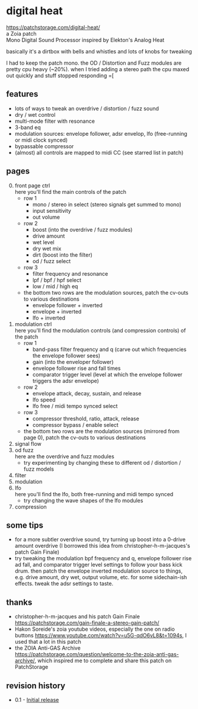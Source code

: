 # digital heat  
https://patchstorage.com/digital-heat/  
a Zoia patch  
Mono Digital Sound Processor inspired by Elekton's Analog Heat

basically it's a dirtbox with bells and whistles and lots of knobs for tweaking

I had to keep the patch mono. the OD / Distortion and Fuzz modules are pretty cpu heavy (~20%). when I tried adding a stereo path the cpu maxed out quickly and stuff stopped responding =[

## features
- lots of ways to tweak an overdrive / distortion / fuzz sound
- dry / wet control
- multi-mode filter with resonance
- 3-band eq
- modulation sources: envelope follower, adsr envelop, lfo (free-running or midi clock synced)
- bypassable compressor
- (almost) all controls are mapped to midi CC (see starred list in patch)

## pages
0. front page ctrl  
here you'll find the main controls of the patch
    - row 1  
        - mono / stereo in select (stereo signals get summed to mono)
        - input sensitivity
        - out volume
    - row 2
        - boost (into the overdrive / fuzz modules)
        - drive amount
        - wet level
        - dry wet mix
        - dirt (boost into the filter)
        - od / fuzz select
    - row 3
        - filter frequency and resonance
        - lpf / bpf / hpf select
        - low / mid / high eq
    - the bottom two rows are the modulation  sources, patch the cv-outs to various destinations
        - envelope follower + inverted
        - envelope + inverted
        - lfo + inverted
1. modulation ctrl  
here you'll find the modulation controls (and compression controls) of the patch
    - row 1
        - band-pass filter frequency  and q (carve out which frequencies the envelope follower sees)
        - gain (into the enveloper follower)
        - envelope follower rise and fall times
        - comparator trigger level (level at which the envelope follower triggers the adsr envelope)
    - row 2
        - envelope attack, decay, sustain, and release
        - lfo speed
        - lfo free / midi tempo synced select
    - row 3
        - compressor threshold, ratio, attack, release
        - compressor bypass / enable select
    - the bottom two rows are the modulation  sources (mirrored from page 0), patch the cv-outs to various destinations
2. signal flow
3. od fuzz  
here are the overdrive and fuzz modules
    - try experimenting by changing these to different od / distortion / fuzz models
4. filter
5. modulation
6. lfo  
here you'll find the lfo, both free-running and midi tempo synced
    - try changing the wave shapes of the lfo modules
7. compression

## some tips
- for a more subtler overdrive sound, try turning up boost into a 0-drive amount overdrive (I borrowed this idea from christopher-h-m-jacques's patch Gain Finale)
- try tweaking the modulation bpf frequency and q, envelope follower rise ad fall, and comparator trigger level settings to follow your bass kick drum. then patch the envelope inverted modulation source to things, e.g. drive amount, dry wet, output volume, etc. for some sidechain-ish effects. tweak the adsr settings to taste.

## thanks
- christopher-h-m-jacques and his patch Gain Finale https://patchstorage.com/gain-finale-a-stereo-gain-patch/
- Hakon Soreide's zoia youtube videos, especially the one on radio buttons https://www.youtube.com/watch?v=u5G-qdO6vL8&t=1094s, I used that a lot in this patch
- the ZOIA Anti-GAS Archive https://patchstorage.com/question/welcome-to-the-zoia-anti-gas-archive/, which inspired me to complete and share this patch on PatchStorage

## revision history
- 0.1 - [Initial release](https://github.com/rasprague/zoia-patches/commit/a8647f8c901cb7028134c61b4592c47d0c084916)
